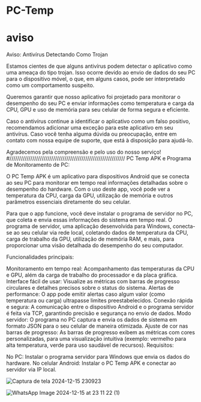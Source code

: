 # PC-Temp 
#  aviso
Aviso: Antivírus Detectando Como Trojan

Estamos cientes de que alguns antivírus podem detectar o aplicativo como uma ameaça do tipo trojan. Isso ocorre devido ao envio de dados do seu PC para o dispositivo móvel, o que, em alguns casos, pode ser interpretado como um comportamento suspeito.

Queremos garantir que nosso aplicativo foi projetado para monitorar o desempenho do seu PC e enviar informações como temperatura e carga da CPU, GPU e uso de memória para seu celular de forma segura e eficiente.

Caso o antivírus continue a identificar o aplicativo como um falso positivo, recomendamos adicionar uma exceção para este aplicativo em seu antivírus. Caso você tenha alguma dúvida ou preocupação, entre em contato com nossa equipe de suporte, que está à disposição para ajudá-lo.

Agradecemos pela compreensão e pelo uso do nosso serviço!
#/////////////////////////////////////////////////////////////
PC Temp APK e Programa de Monitoramento de PC:

O PC Temp APK é um aplicativo para dispositivos Android que se conecta ao seu PC para monitorar em tempo real informações detalhadas sobre o desempenho do hardware. Com o uso deste app, você pode ver a temperatura da CPU, carga da GPU, utilização de memória e outros parâmetros essenciais diretamente do seu celular.

Para que o app funcione, você deve instalar o programa de servidor no PC, que coleta e envia essas informações do sistema em tempo real. O programa de servidor, uma aplicação desenvolvida para Windows, conecta-se ao seu celular via rede local, coletando dados de temperatura da CPU, carga de trabalho da GPU, utilização de memória RAM, e mais, para proporcionar uma visão detalhada do desempenho do seu computador.

Funcionalidades principais:

Monitoramento em tempo real: Acompanhamento das temperaturas da CPU e GPU, além da carga de trabalho do processador e da placa gráfica.
Interface fácil de usar: Visualize as métricas com barras de progresso circulares e detalhes precisos sobre o status do sistema.
Alertas de performance: O app pode emitir alertas caso algum valor (como temperatura ou carga) ultrapasse limites preestabelecidos.
Conexão rápida e segura: A comunicação entre o dispositivo Android e o programa servidor é feita via TCP, garantindo precisão e segurança no envio de dados.
Modo servidor: O programa no PC captura e envia os dados de sistema em formato JSON para o seu celular de maneira otimizada.
Ajuste de cor nas barras de progresso: As barras de progresso exibem as métricas com cores personalizadas, para uma visualização intuitiva (exemplo: vermelho para alta temperatura, verde para uso saudável de recursos).
Requisitos:

No PC: Instalar o programa servidor para Windows que envia os dados do hardware.
No celular Android: Instalar o PC Temp APK e conectar ao servidor via IP local.



![Captura de tela 2024-12-15 230923](https://github.com/user-attachments/assets/c2632914-3f1e-4263-ac20-702623474bdb)

![WhatsApp Image 2024-12-15 at 23 11 22 (1)](https://github.com/user-attachments/assets/d3f7514c-2bb8-4140-8520-bfe0c8bbc7ef)


